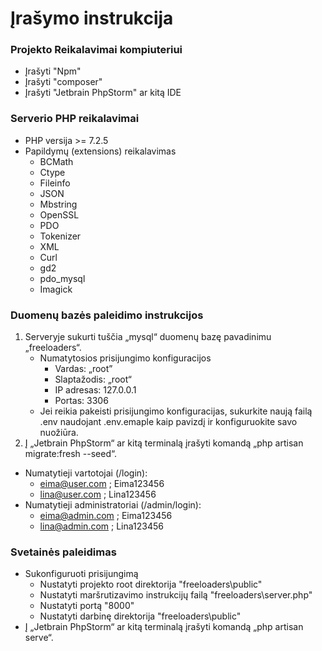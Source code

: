 # Įrašymo instrukcija

### Projekto Reikalavimai kompiuteriui

- Įrašyti "Npm"
- Įrašyti "composer"
- Įrašyti "Jetbrain PhpStorm" ar kitą IDE

### Serverio PHP reikalavimai

- PHP versija >= 7.2.5
- Papildymų (extensions) reikalavimas
	- BCMath
	- Ctype
	- Fileinfo
	- JSON
	- Mbstring
	- OpenSSL
	- PDO
	- Tokenizer
	- XML
	- Curl
	- gd2
	- pdo_mysql
	- Imagick

### Duomenų bazės paleidimo instrukcijos

1. Serveryje sukurti tuščia „mysql“ duomenų bazę pavadinimu „freeloaders“.
	- Numatytosios prisijungimo konfiguracijos
		- Vardas: „root”
		- Slaptažodis: „root“
		- IP adresas: 127.0.0.1
		- Portas: 3306
	- Jei reikia pakeisti prisijungimo konfiguracijas, sukurkite naują failą .env naudojant .env.emaple kaip pavizdį ir konfiguruokite savo nuožiūra.
2. Į „Jetbrain PhpStorm“ ar kitą terminalą įrašyti komandą „php artisan migrate:fresh --seed“.

- Numatytieji vartotojai (/login):
    - eima@user.com ; Eima123456
    - lina@user.com ; Lina123456
- Numatytieji administratoriai (/admin/login):
    - eima@admin.com ; Eima123456
    - lina@admin.com ; Lina123456
    
### Svetainės paleidimas

- Sukonfiguruoti prisijungimą
    - Nustatyti projekto root direktorija "freeloaders\public"
    - Nustatyti maršrutizavimo instrukcijų failą "freeloaders\server.php"
    - Nustatyti portą "8000"
    - Nustatyti darbinę direktorija "freeloaders\public"
- Į „Jetbrain PhpStorm“ ar kitą terminalą įrašyti komandą „php artisan serve“.
